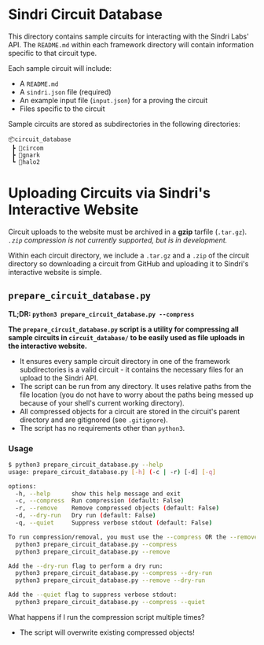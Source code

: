 # Sindri Circuit Database
This directory contains sample circuits for interacting with the Sindri Labs' API. The `README.md` within each framework directory will contain information specific to that circuit type.

Each sample circuit will include:
- A `README.md` 
- A `sindri.json` file (required)
- An example input file (`input.json`) for a proving the circuit
- Files specific to the circuit

Sample circuits are stored as subdirectories in the following directories:
```
📦circuit_database
 ┣ 📂circom
 ┣ 📂gnark
 ┗ 📂halo2
```
# Uploading Circuits via Sindri's Interactive Website
Circuit uploads to the website must be archived in a **gzip** tarfile (`.tar.gz`). *`.zip` compression is not currently supported, but is in development.*

Within each circuit directory, we include a `.tar.gz` and a `.zip` of the circuit directory so downloading a circuit from GitHub and uploading it to Sindri's interactive website is simple.

## `prepare_circuit_database.py`
**TL;DR: `python3 prepare_circuit_database.py --compress`**

**The `prepare_circuit_database.py` script is a utility for compressing all sample circuits in `circuit_database/` to be easily used as file uploads in the interactive website.**
- It ensures every sample circuit directory in one of the framework subdirectories is a valid circuit - it contains the necessary files for an upload to the Sindri API.
- The script can be run from any directory. It uses relative paths from the file location (you do not have to worry about the paths being messed up because of your shell's current working directory).
- All compressed objects for a circuit are stored in the circuit's parent directory and are gitignored (see `.gitignore`).
- The script has no requirements other than `python3`.

### Usage
```bash
$ python3 prepare_circuit_database.py --help
usage: prepare_circuit_database.py [-h] (-c | -r) [-d] [-q]

options:
  -h, --help      show this help message and exit
  -c, --compress  Run compression (default: False)
  -r, --remove    Remove compressed objects (default: False)
  -d, --dry-run   Dry run (default: False)
  -q, --quiet     Suppress verbose stdout (default: False)

To run compression/removal, you must use the --compress OR the --remove flags:
  python3 prepare_circuit_database.py --compress
  python3 prepare_circuit_database.py --remove

Add the --dry-run flag to perform a dry run:
  python3 prepare_circuit_database.py --compress --dry-run
  python3 prepare_circuit_database.py --remove --dry-run

Add the --quiet flag to suppress verbose stdout:
  python3 prepare_circuit_database.py --compress --quiet
```

What happens if I run the compression script multiple times?
- The script will overwrite existing compressed objects!
